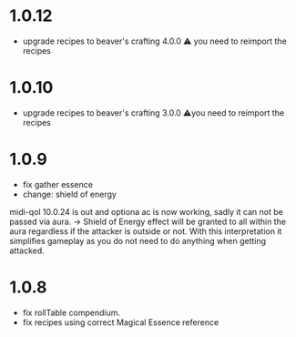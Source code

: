 # 1.0.12
- upgrade recipes to beaver's crafting 4.0.0
⚠️ you need to reimport the recipes
# 1.0.10
- upgrade recipes to beaver's crafting 3.0.0
⚠️you need to reimport the recipes

# 1.0.9
- fix gather essence
- change: shield of energy 

midi-qol 10.0.24 is out and optiona ac is now working, sadly it can not be passed via aura. ->
Shield of Energy effect will be granted to all within the aura regardless if the attacker is outside or not.
With this interpretation it simplifies gameplay as you do not need to do anything when getting attacked.

# 1.0.8
- fix rollTable compendium.
- fix recipes using correct Magical Essence reference
